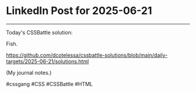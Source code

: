 # LinkedIn Post for 2025-06-21

---

Today's CSSBattle solution:

Fish.

https://github.com/dcotelessa/cssbattle-solutions/blob/main/daily-targets/2025-06-21/solutions.html

(My journal notes.)

#cssgang #CSS #CSSBattle #HTML
